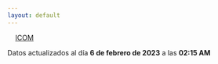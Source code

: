 ```yaml
---
layout: default
---
```

<a href="planes/ICOM/" style="padding: 1rem;">ICOM</a>
<p class_="text-center text-muted">Datos actualizados al día <b>6 de febrero de 2023</b> a las <b>02:15 AM</b></p>